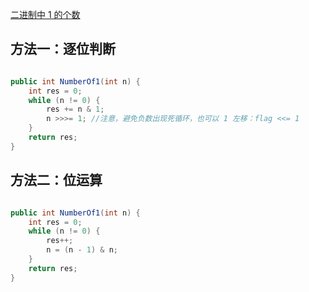 [二进制中 1 的个数](https://www.nowcoder.com/practice/8ee967e43c2c4ec193b040ea7fbb10b8?tpId=13&tqId=11164&tPage=1&rp=1&ru=/ta/coding-interviews&qru=/ta/coding-interviews/question-ranking&from=cyc_github) 

## 方法一：逐位判断

```java

public int NumberOf1(int n) {
    int res = 0;
    while (n != 0) {
        res += n & 1;
        n >>>= 1; //注意，避免负数出现死循环，也可以 1 左移：flag <<= 1
    }
    return res;
}

```
    
## 方法二：位运算

```java

public int NumberOf1(int n) {
    int res = 0;
    while (n != 0) {
        res++;
        n = (n - 1) & n;
    }
    return res;
}

```
